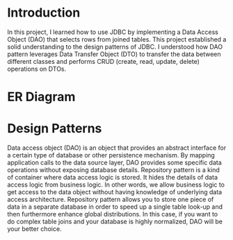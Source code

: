 # Introduction
In this project, I learned how to use JDBC by implementing a Data Access Object (DAO) that selects rows from joined tables. This project established a solid understanding to the design patterns of JDBC. I understood how DAO pattern leverages Data Transfer Object (DTO) to transfer the data between different classes and performs CRUD (create, read, update, delete) operations on DTOs. 

# ER Diagram


# Design Patterns

Data access object (DAO) is an object that provides an abstract interface for a certain type of database or other persistence mechanism. By mapping application calls to the data source layer, DAO provides some specific data operations without exposing database details. 
Repository pattern is a kind of container where data access logic is stored. It hides the details of data access logic from business logic. In other words, we allow business logic to get access to the data object without having knowledge of underlying data access architecture.
Repository pattern allows you to store one piece of data in a separate database in order to speed up a single table look-up and then furthermore enhance global distributions. In this case, if you want to do complex table joins and your database is highly normalized, DAO will be your better choice.

